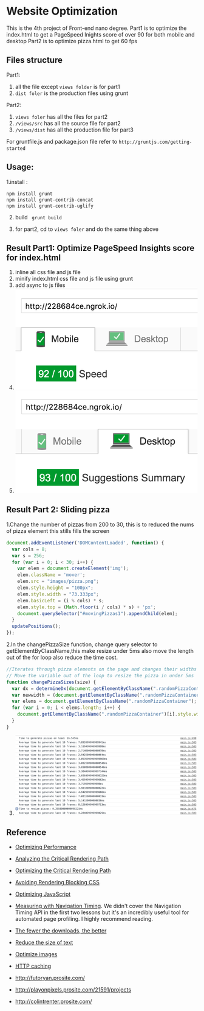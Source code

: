 # Website Optimization
This is the 4th project of Front-end nano degree. 
Part1 is to optimize the index.html to get a PageSpeed Inights score of over 90 for both mobile and desktop
Part2 is to optimize pizza.html to get 60 fps

## Files structure
Part1:

1. all the file except `views folder` is for part1
2. `dist foler` is the production files using grunt

Part2:

1. `views foler` has all the files for part2
2. `/views/src` has all the source file for part2
3. `/views/dist` has all the production file for part3

For gruntfile.js and package.json file refer to `http://gruntjs.com/getting-started`

## Usage:
1.install :
```
npm install grunt
npm install grunt-contrib-concat
npm install grunt-contrib-uglify
```

2. build 
` grunt build`

3. for part2, cd to `views foler` and do the same thing above


## Result Part1: Optimize PageSpeed Insights score for index.html

1. inline all css file and js file
2. minify index.html css file and js file using grunt
3. add async to js files
4. ![res1](/result/PSI_res1.png?raw=true "Optional Title")
5. ![res1](/result/PSI_res2.png?raw=true "Optional Title")


## Result Part 2: Sliding pizza

1.Change the number of pizzas from 200 to 30, this is to reduced the nums of pizza element  this stills fills the screen
```javascript
document.addEventListener('DOMContentLoaded', function() {
  var cols = 8;
  var s = 256;
  for (var i = 0; i < 30; i++) {
    var elem = document.createElement('img');
    elem.className = 'mover';
    elem.src = "images/pizza.png";
    elem.style.height = "100px";
    elem.style.width = "73.333px";
    elem.basicLeft = (i % cols) * s;
    elem.style.top = (Math.floor(i / cols) * s) + 'px';
    document.querySelector("#movingPizzas1").appendChild(elem);
  }
  updatePositions();
});
```

2.In the changePizzaSize function, change query selector to getElementByClassName,this make resize under 5ms
also move the length out of the for loop also reduce the time cost.
```javascript
//Iterates through pizza elements on the page and changes their widths
// Move the variable out of the loop to resize the pizza in under 5ms
function changePizzaSizes(size) {
  var dx = determineDx(document.getElementByClassName(".randomPizzaContainer")[i], size);
  var newwidth = (document.getElementByClassName(".randomPizzaContainer")[i].offsetWidth + dx) + 'px';
  var elems = document.getElementByClassName(".randomPizzaContainer");
  for (var i = 0; i < elems.length; i++) {
    document.getElementByClassName(".randomPizzaContainer")[i].style.width = newwidth;
  }
} 
```

3.  ![res1](/result/pizzaRes.png?raw=true "Optional Title")

## Reference
* [Optimizing Performance](https://developers.google.com/web/fundamentals/performance/ "web performance")
* [Analyzing the Critical Rendering Path](https://developers.google.com/web/fundamentals/performance/critical-rendering-path/analyzing-crp.html "analyzing crp")
* [Optimizing the Critical Rendering Path](https://developers.google.com/web/fundamentals/performance/critical-rendering-path/optimizing-critical-rendering-path.html "optimize the crp!")
* [Avoiding Rendering Blocking CSS](https://developers.google.com/web/fundamentals/performance/critical-rendering-path/render-blocking-css.html "render blocking css")
* [Optimizing JavaScript](https://developers.google.com/web/fundamentals/performance/critical-rendering-path/adding-interactivity-with-javascript.html "javascript")
* [Measuring with Navigation Timing](https://developers.google.com/web/fundamentals/performance/critical-rendering-path/measure-crp.html "nav timing api"). We didn't cover the Navigation Timing API in the first two lessons but it's an incredibly useful tool for automated page profiling. I highly recommend reading.
* <a href="https://developers.google.com/web/fundamentals/performance/optimizing-content-efficiency/eliminate-downloads.html">The fewer the downloads, the better</a>
* <a href="https://developers.google.com/web/fundamentals/performance/optimizing-content-efficiency/optimize-encoding-and-transfer.html">Reduce the size of text</a>
* <a href="https://developers.google.com/web/fundamentals/performance/optimizing-content-efficiency/image-optimization.html">Optimize images</a>
* <a href="https://developers.google.com/web/fundamentals/performance/optimizing-content-efficiency/http-caching.html">HTTP caching</a>

* <a href="http://futoryan.prosite.com/">http://futoryan.prosite.com/</a>
* <a href="http://playonpixels.prosite.com/21591/projects">http://playonpixels.prosite.com/21591/projects</a>
* <a href="http://colintrenter.prosite.com/">http://colintrenter.prosite.com/</a>
